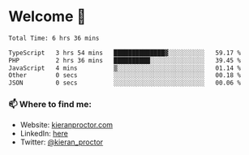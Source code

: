 # Welcome 🦘

<!--START_SECTION:waka-->

```txt
Total Time: 6 hrs 36 mins

TypeScript   3 hrs 54 mins   ██████████████▓░░░░░░░░░░   59.17 %
PHP          2 hrs 36 mins   ██████████░░░░░░░░░░░░░░░   39.45 %
JavaScript   4 mins          ▒░░░░░░░░░░░░░░░░░░░░░░░░   01.14 %
Other        0 secs          ░░░░░░░░░░░░░░░░░░░░░░░░░   00.18 %
JSON         0 secs          ░░░░░░░░░░░░░░░░░░░░░░░░░   00.06 %
```

<!--END_SECTION:waka-->

### 📫 Where to find me:

-   Website: [kieranproctor.com](https://kieranproctor.com/)
-   LinkedIn: [here](https://www.linkedin.com/in/kieran-proctor-086b5a159/)
-   Twitter: [@kieran_proctor](https://twitter.com/kieran_proctor)
